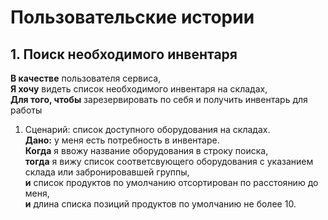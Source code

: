 # Пользовательские истории

## 1. Поиск необходимого инвентаря

**В качестве** пользователя сервиса, \
**Я хочу** видеть список необходимого инвентаря на складах, \
**Для того, чтобы** зарезервировать по себя и получить инвентарь для работы

1. Сценарий: список доступного оборудования на складах. \
   **Дано:** у меня есть потребность в инвентаре. \
   **Когда** я ввожу название оборудования в строку поиска, \
   **тогда** я вижу список соответсвующего оборудования с указанием склада или забронировавшей группы, \
   **и** список продуктов по умолчанию отсортирован по расстоянию до меня, \
   **и** длина списка позиций продуктов по умолчанию не более 10.